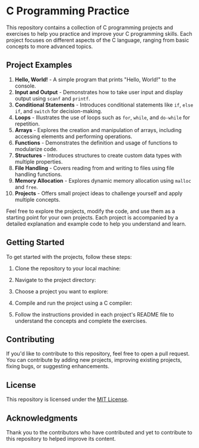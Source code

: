 # C Programming Practice

This repository contains a collection of C programming projects and exercises to help you practice and improve your C programming skills. Each project focuses on different aspects of the C language, ranging from basic concepts to more advanced topics.

## Project Examples

1. **Hello, World!** - A simple program that prints "Hello, World!" to the console.
2. **Input and Output** - Demonstrates how to take user input and display output using `scanf` and `printf`.
3. **Conditional Statements** - Introduces conditional statements like `if`, `else if`, and `switch` for decision-making.
4. **Loops** - Illustrates the use of loops such as `for`, `while`, and `do-while` for repetition.
5. **Arrays** - Explores the creation and manipulation of arrays, including accessing elements and performing operations.
6. **Functions** - Demonstrates the definition and usage of functions to modularize code.
7. **Structures** - Introduces structures to create custom data types with multiple properties.
8. **File Handling** - Covers reading from and writing to files using file handling functions.
9. **Memory Allocation** - Explores dynamic memory allocation using `malloc` and `free`.
10. **Projects** - Offers small project ideas to challenge yourself and apply multiple concepts.

Feel free to explore the projects, modify the code, and use them as a starting point for your own projects. Each project is accompanied by a detailed explanation and example code to help you understand and learn.

## Getting Started

To get started with the projects, follow these steps:

1. Clone the repository to your local machine:

2. Navigate to the project directory:

3. Choose a project you want to explore:

4. Compile and run the project using a C compiler:

5. Follow the instructions provided in each project's README file to understand the concepts and complete the exercises.

## Contributing

If you'd like to contribute to this repository, feel free to open a pull request. You can contribute by adding new projects, improving existing projects, fixing bugs, or suggesting enhancements.

## License

This repository is licensed under the [MIT License](LICENSE).

## Acknowledgments

Thank you to the contributors who have contributed and  yet to contribute to  this repository to helped improve its content.


